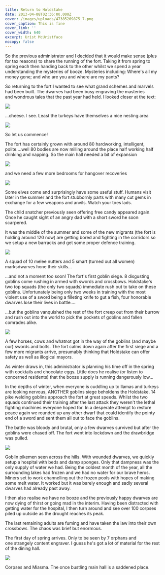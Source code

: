 ```yaml
---
title: Return to Holdstake
date: 2013-04-08T02:36:00.000Z
cover: /images/uploads/47385269875_7.png
cover_caption: This is fine
cover_link: ''
cover_width: 640
excerpt: Urist McUristface
nocopy: false
---
```

So the previous administrator and I decided that it would make sense (plus for tax reasons) to share the running of the fort. Taking it from spring to spring each then handing back to the other whilst we spend a year understanding the mysteries of booze. Mysteries including: Where's all my money gone; and who are you and where are my pants?

So returning to the fort I wanted to see what grand schemes and marvels had been built. The dwarves had been busy engraving the masteries and wondrous tales that the past year had held. I looked closer at the text:

![](/images/uploads/47385269875_0.png)

...cheese. I see. Least the turkeys have themselves a nice nesting area

![](/images/uploads/47385269875_1.png)

So let us commence! 

The fort has certainly grown with around 80 hardworking, intelligent, polite....well 80 bodies are now milling around the place half working half drinking and napping. So the main hall needed a bit of expansion

![](/images/uploads/47385269875_2.png)

and we need a few more bedrooms for hangover recoveries

![](/images/uploads/47385269875_3.png)

Some elves come and surprisingly have some useful stuff. Humans visit later in the summer and the fort stubbornly parts with many cut gems in exchange for a few weapons and anvils. Watch your toes lads.

The child snatcher previously seen offering free candy appeared again. Once he caught sight of an angry dad with a short sword he soon scarpered. 

It was the middle of the summer and some of the new migrants (the fort is holding around 120 now) are getting bored and fighting in the corridors so we setup a new barracks and get some proper defence training.

![](/images/uploads/47385269875_4.png)

A squad of 10 melee nutters and 5 smart (turned out all women) marksdwarves hone their skills...

...and not a moment too soon! The fort's first goblin siege. 8 disgusting goblins come rushing in armed with swords and crossbows. Holdstake's two top squads (the only two squads) immediate rush out to take on these goblins. Unfortunately being only two weeks in training with the most violent use of a sword being a filleting knife to gut a fish, four honorable dwarves lose their lives in battle....

...but the goblins vanquished the rest of the fort creep out from their burrow and rush out into the world to pick the pockets of goblins and fallen comrades alike.

![](/images/uploads/47385269875_5.png)

A few horses, cows and whatnot got in the way of the goblins (and maybe our) swords and bolts. The fort calms down again after the first siege and a few more migrants arrive, presumably thinking that Holdstake can offer safety as well as illogical mayors.

As winter draws in, this administrator is planning his time off in the spring with cocktails and chocolate eggs. Little does he realise (or listen to concerned residents) that the booze supply is running dangerously low...

In the depths of winter, when everyone is cuddling up to llamas and turkeys are looking nervous, ANOTHER goblins siege beholdens the Holdstake. 14 pike welding goblins approach the fort at great speeds. Whilst the two squads continued their training after the last attack they weren't the lethal fighting machines everyone hoped for. In a desperate attempt to restore peace again we rounded up any other dwarf that could identify the pointy end of a sword and sent them all out to face the goblins.

The battle was bloody and brutal, only a few dwarves survived but after the goblins were chased off. The fort went into lockdown and the drawbridge was pulled.

![](/images/uploads/47385269875_6.png)

Goblin pikemen seen across the hills. With wounded dwarves, we quickly setup a hospital with beds and damp sponges. Only that dampness was the only supply of water we had. Being the coldest month of the year, all the surrounding lakes had frozen and we had no water for our brave heros. Miners set to work channelling out the frozen pools with hopes of making some melt water. It worked but it was barely enough and sadly several dwarves had already past away.

I then also realise we have no booze and the previously happy dwarves are now dying of thirst or going mad in the interim. Having been distracted with getting water for the hospital, I then turn around and see over 100 corpses piled up outside as the drought reaches its peak.

The last remaining adults are fuming and have taken the law into their own crossbows. The chaos was brief but enormous.

The first day of spring arrives. Only to be seen by 7 orphans and one strangely content engraver. I guess he's got a lot of material for the rest of the dining hall. 

![](/images/uploads/47385269875_7.png)

Corpses and Miasma. The once bustling main hall is a saddened place.
